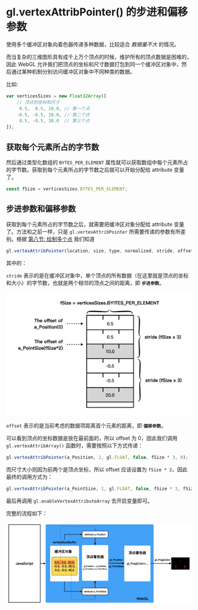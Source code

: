 # gl.vertexAttribPointer() 的步进和偏移参数 

使用多个缓冲区对象向着色器传递多种数据，比较适合 *数据量不大* 的情况。

而当复杂的三维图形具有成千上万个顶点的时候，维护所有的顶点数据是困难的，因此 WebGL 允许我们把顶点的坐标和尺寸数据打包到同一个缓冲区对象中，然后通过某种机制分别访问缓冲区对象中不同种类的数据。

比如:
```javascript
var verticesSizes = new Float32Array([
    // 顶点的坐标和尺寸
     0.5,  0.5, 10.0, // 第一个点
    -0.5, -0.5, 20.0, // 第二个点
     0.5, -0.5, 30.0  // 第三个点
]);

```

## 获取每个元素所占的字节数
然后通过类型化数组的 `BYTES_PER_ELEMENT` 属性就可以获取数组中每个元素所占的字节数。获取到每个元素所占的字节数之后就可以开始分配给 attribute 变量了。

```javascript
const fSize = verticesSizes.BYTES_PER_ELEMENT;
```

## 步进参数和偏移参数

获取到每个元素所占的字节数之后，就需要把缓冲区对象分配给 attribute 变量了。方法和之前一样，只是 `gl.vertexAttribPointer` 所需要传递的参数有所差别。根据 [第八节: 绘制多个点](../lesson8/) 我们知道
```javascript
gl.vertexAttribPointer(location, size, type, normalized, stride, offset);
```
其中的：

`stride` 表示的是在缓冲区对象中，单个顶点的所有数据（在这里就是顶点的坐标和大小）的字节数，也就是两个相邻的顶点之间的距离，即 **`步进参数`**。

<img src="https://github.com/zqiangxu/webgl/blob/main/assets/book/lesson17/stride-offset.png?raw=true" width="600px"/>

`offset` 表示的是当前考虑的数据项距离首个元素的距离，即 **`偏移参数`**。

可以看到顶点的坐标数据是放在最前面的，所以 offset 为 0，因此我们调用 `gl.vertexAttribArray()` 函数时，需要按照以下方式传递：

```javascript
gl.vertexAttribPointer(a_Position, 2, gl.FLOAT, false, fSize * 3, 0);
``` 

而尺寸大小则因为前两个是顶点坐标，所以 offset 应该设置为 `fSize * 2`，因此最终的调用方式为：

```javascript
gl.vertexAttribPointer(a_PointSize, 1, gl.FLOAT, false, fSize * 3, fSize * 2);
```

最后再调用 `gl.enableVertexAttributeArray` 去开启变量即可。

完整的流程如下：

<img src="https://github.com/zqiangxu/webgl/blob/main/assets/book/lesson17/process.png?raw=true" width="1000px"/>